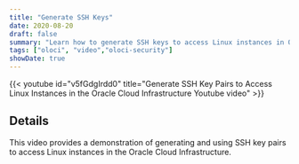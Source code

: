 ```yaml
---
title: "Generate SSH Keys"
date: 2020-08-20
draft: false
summary: "Learn how to generate SSH keys to access Linux instances in Oracle Cloud Infrastructure."
tags: ["oloci", "video","oloci-security"]
showDate: true
---
```


{{< youtube id="v5fGdgIrdd0" title="Generate SSH Key Pairs to Access Linux Instances in the Oracle Cloud Infrastructure Youtube video" >}}

## Details

This video provides a demonstration of generating and using SSH key pairs to access Linux instances in the Oracle Cloud Infrastructure.
